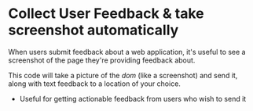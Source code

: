 # Collect User Feedback & take screenshot automatically

When users submit feedback about a web application, it's useful
to see a screenshot of the page they're providing feedback about.


This code will take a picture of the *dom* (like a screenshot) and
send it, along with text feedback to a location of your choice.

- Useful for getting actionable feedback from users who wish to send it
